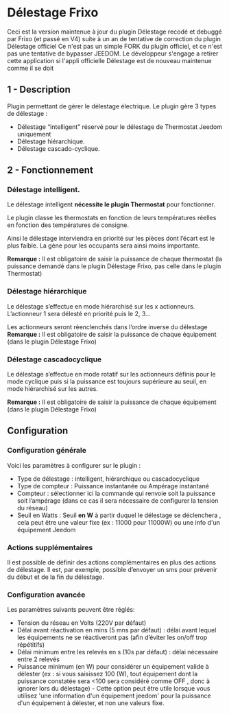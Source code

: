 
# Délestage Frixo

Ceci est la version maintenue à jour du plugin Délestage recodé et debuggé par Frixo (et passé en V4) suite à un an de tentative de correction du plugin Délestage officiel
Ce n'est pas un simple FORK du plugin officiel, et ce n'est pas une tentative de bypasser JEEDOM.
Le développeur s'engage a retirer cette application si l'appli officielle Délestage est de nouveau maintenue comme il se doit
 

## 1 - Description
Plugin permettant de gérer le délestage électrique. Le plugin gère 3 types de délestage :

-   Délestage “intelligent” réservé pour le délestage de Thermostat Jeedom uniquement
-   Délestage hiérarchique.
-   Délestage cascado-cyclique.

## 2 - Fonctionnement
### Délestage intelligent.

Le délestage intelligent **nécessite le plugin Thermostat** pour fonctionner.

Le plugin classe les thermostats en fonction de leurs températures réelles en fonction des températures de consigne.

Ainsi le délestage interviendra en priorité sur les pièces dont l’écart est le plus faible. La gène pour les occupants sera ainsi moins importante.

**Remarque :** Il est obligatoire de saisir la puissance de chaque thermostat (la puissance demandé dans le plugin Délestage Frixo, pas celle dans le plugin Thermostat)

### Délestage hiérarchique

Le délestage s’effectue en mode hiérarchisé sur les x actionneurs. L’actionneur 1 sera délesté en priorité puis le 2, 3…

Les actionneurs seront réenclenchés dans l’ordre inverse du délestage
**Remarque :** Il est obligatoire de saisir la puissance de chaque équipement (dans le plugin Délestage Frixo)


### Délestage cascadocyclique

Le délestage s’effectue en mode rotatif sur les actionneurs définis pour le mode cyclique puis si la puissance est toujours supérieure au seuil, en mode hiérarchisé sur les autres.

**Remarque :** Il est obligatoire de saisir la puissance de chaque équipement (dans le plugin Délestage Frixo)


## Configuration

### Configuration générale

Voici les paramètres à configurer sur le plugin :

-   Type de délestage : intelligent, hiérarchique ou cascadocyclique
-   Type de compteur : Puissance instantanée ou Ampérage instantané
-   Compteur : sélectionner ici la commande qui renvoie soit la puissance soit l’ampérage (dans ce cas il sera nécessaire de configurer la tension du réseau)
-   Seuil en Watts : Seuil **en W** à partir duquel le délestage se déclenchera , cela peut être une valeur fixe (ex : 11000 pour 11000W) ou une info d'un équipement Jeedom

### Actions supplémentaires

Il est possible de définir des actions complémentaires en plus des actions de délestage.
Il est, par exemple, possible d’envoyer un sms pour prévenir du début et de la fin du délestage.


### Configuration avancée

Les paramètres suivants peuvent être réglés:

-   Tension du réseau en Volts (220V par défaut)
-   Délai avant réactivation en mins (5 mns par défaut) : délai avant lequel les équipements ne se réactiveront pas (afin d’éviter les on/off trop répétitifs)
-   Délai minimum entre les relevés en s (10s par défaut) : délai nécessaire entre 2 relevés
-   Puissance minimum (en W) pour considérer un équipement valide à délester (ex : si vous saisissez 100 (W), tout équipement dont la puissance constatée sera <100 sera considéré comme OFF , donc à ignorer lors du délestage) - Cette option peut être utile lorsque vous utilisez 'une information d'un équipement jeedom' pour la puissance d'un équipement à délester, et non une valeurs fixe. 